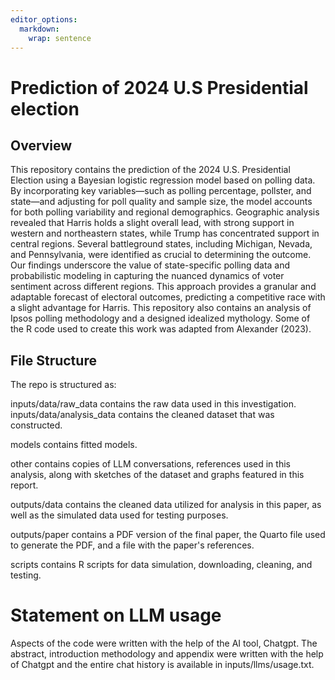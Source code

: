 ```yaml
---
editor_options: 
  markdown: 
    wrap: sentence
---
```


# Prediction of 2024 U.S Presidential election

## Overview 

This repository contains the prediction of the 2024 U.S.
Presidential Election using a Bayesian logistic regression model based on polling data.
By incorporating key variables—such as polling percentage, pollster, and state—and adjusting for poll quality and sample size, the model accounts for both polling variability and regional demographics.
Geographic analysis revealed that Harris holds a slight overall lead, with strong support in western and northeastern states, while Trump has concentrated support in central regions.
Several battleground states, including Michigan, Nevada, and Pennsylvania, were identified as crucial to determining the outcome.
Our findings underscore the value of state-specific polling data and probabilistic modeling in capturing the nuanced dynamics of voter sentiment across different regions.
This approach provides a granular and adaptable forecast of electoral outcomes, predicting a competitive race with a slight advantage for Harris.
This repository also contains an analysis of Ipsos polling methodology and a designed idealized mythology.
Some of the R code used to create this work was adapted from Alexander (2023).

## File Structure 

The repo is structured as:

inputs/data/raw_data contains the raw data used in this investigation.
inputs/data/analysis_data contains the cleaned dataset that was constructed.

models contains fitted models.

other contains copies of LLM conversations, references used in this analysis, along with sketches of the dataset and graphs featured in this report.

outputs/data contains the cleaned data utilized for analysis in this paper, as well as the simulated data used for testing purposes.

outputs/paper contains a PDF version of the final paper, the Quarto file used to generate the PDF, and a file with the paper's references.

scripts contains R scripts for data simulation, downloading, cleaning, and testing.

# Statement on LLM usage

Aspects of the code were written with the help of the AI tool, Chatgpt.
The abstract, introduction methodology and appendix were written with the help of Chatgpt and the entire chat history is available in inputs/llms/usage.txt.
